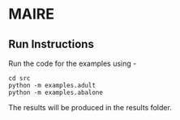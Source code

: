 # MAIRE
## Run Instructions
Run the code for the examples using -
```
cd src
python -m examples.adult
python -m examples.abalone
```
The results will be produced in the results folder.
